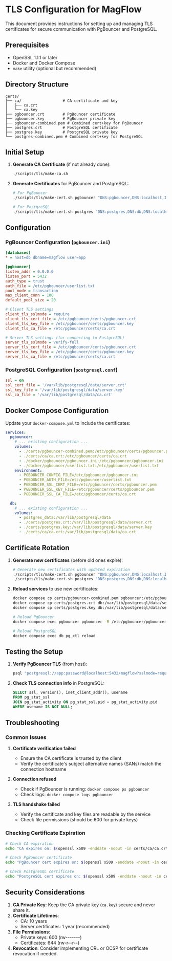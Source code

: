 # TLS Configuration for MagFlow

This document provides instructions for setting up and managing TLS certificates for secure communication with PgBouncer and PostgreSQL.

## Prerequisites

- OpenSSL 1.1.1 or later
- Docker and Docker Compose
- `make` utility (optional but recommended)

## Directory Structure

```
certs/
├── ca/                  # CA certificate and key
│   ├── ca.crt
│   └── ca.key
├── pgbouncer.crt        # PgBouncer certificate
├── pgbouncer.key        # PgBouncer private key
├── pgbouncer-combined.pem # Combined cert+key for PgBouncer
├── postgres.crt         # PostgreSQL certificate
├── postgres.key         # PostgreSQL private key
└── postgres-combined.pem # Combined cert+key for PostgreSQL
```

## Initial Setup

1. **Generate CA Certificate** (if not already done):

   ```bash
   ./scripts/tls/make-ca.sh
   ```

1. **Generate Certificates** for PgBouncer and PostgreSQL:

   ```bash
   # For PgBouncer
   ./scripts/tls/make-cert.sh pgbouncer "DNS:pgbouncer,DNS:localhost,IP:127.0.0.1"

   # For PostgreSQL
   ./scripts/tls/make-cert.sh postgres "DNS:postgres,DNS:db,DNS:localhost,IP:127.0.0.1"
   ```

## Configuration

### PgBouncer Configuration (`pgbouncer.ini`)

```ini
[databases]
* = host=db dbname=magflow user=app

[pgbouncer]
listen_addr = 0.0.0.0
listen_port = 5432
auth_type = trust
auth_file = /etc/pgbouncer/userlist.txt
pool_mode = transaction
max_client_conn = 100
default_pool_size = 20

# Client TLS settings
client_tls_sslmode = require
client_tls_cert_file = /etc/pgbouncer/certs/pgbouncer.crt
client_tls_key_file = /etc/pgbouncer/certs/pgbouncer.key
client_tls_ca_file = /etc/pgbouncer/certs/ca.crt

# Server TLS settings (for connecting to PostgreSQL)
server_tls_sslmode = verify-full
server_tls_cert_file = /etc/pgbouncer/certs/pgbouncer.crt
server_tls_key_file = /etc/pgbouncer/certs/pgbouncer.key
server_tls_ca_file = /etc/pgbouncer/certs/ca.crt
```

### PostgreSQL Configuration (`postgresql.conf`)

```ini
ssl = on
ssl_cert_file = '/var/lib/postgresql/data/server.crt'
ssl_key_file = '/var/lib/postgresql/data/server.key'
ssl_ca_file = '/var/lib/postgresql/data/ca.crt'
```

## Docker Compose Configuration

Update your `docker-compose.yml` to include the certificates:

```yaml
services:
  pgbouncer:
    # ... existing configuration ...
    volumes:
      - ./certs/pgbouncer-combined.pem:/etc/pgbouncer/certs/pgbouncer.pem
      - ./certs/ca/ca.crt:/etc/pgbouncer/certs/ca.crt
      - ./docker/pgbouncer/pgbouncer.ini:/etc/pgbouncer/pgbouncer.ini
      - ./docker/pgbouncer/userlist.txt:/etc/pgbouncer/userlist.txt
    environment:
      - PGBOUNCER_CONFIG_FILE=/etc/pgbouncer/pgbouncer.ini
      - PGBOUNCER_AUTH_FILE=/etc/pgbouncer/userlist.txt
      - PGBOUNCER_SSL_CERT_FILE=/etc/pgbouncer/certs/pgbouncer.pem
      - PGBOUNCER_SSL_KEY_FILE=/etc/pgbouncer/certs/pgbouncer.pem
      - PGBOUNCER_SSL_CA_FILE=/etc/pgbouncer/certs/ca.crt

  db:
    # ... existing configuration ...
    volumes:
      - postgres_data:/var/lib/postgresql/data
      - ./certs/postgres.crt:/var/lib/postgresql/data/server.crt
      - ./certs/postgres.key:/var/lib/postgresql/data/server.key
      - ./certs/ca/ca.crt:/var/lib/postgresql/data/ca.crt
```

## Certificate Rotation

1. **Generate new certificates** (before old ones expire):

   ```bash
   # Generate new certificates with updated expiration
   ./scripts/tls/make-cert.sh pgbouncer "DNS:pgbouncer,DNS:localhost,IP:127.0.0.1"
   ./scripts/tls/make-cert.sh postgres "DNS:postgres,DNS:db,DNS:localhost,IP:127.0.0.1"
   ```

1. **Reload services** to use new certificates:

   ```bash
   docker compose cp certs/pgbouncer-combined.pem pgbouncer:/etc/pgbouncer/certs/pgbouncer.pem
   docker compose cp certs/postgres.crt db:/var/lib/postgresql/data/server.crt
   docker compose cp certs/postgres.key db:/var/lib/postgresql/data/server.key

   # Reload PgBouncer
   docker compose exec pgbouncer pgbouncer -R /etc/pgbouncer/pgbouncer.ini

   # Reload PostgreSQL
   docker compose exec db pg_ctl reload
   ```

## Testing the Setup

1. **Verify PgBouncer TLS** (from host):

   ```bash
   psql "postgresql://app:password@localhost:5432/magflow?sslmode=require" -c "SELECT 1"
   ```

1. **Check TLS connection info** in PostgreSQL:

   ```sql
   SELECT ssl, version(), inet_client_addr(), usename
   FROM pg_stat_ssl
   JOIN pg_stat_activity ON pg_stat_ssl.pid = pg_stat_activity.pid
   WHERE usename IS NOT NULL;
   ```

## Troubleshooting

### Common Issues

1. **Certificate verification failed**

   - Ensure the CA certificate is trusted by the client
   - Verify the certificate's subject alternative names (SANs) match the connection hostname

1. **Connection refused**

   - Check if PgBouncer is running: `docker compose ps pgbouncer`
   - Check logs: `docker compose logs pgbouncer`

1. **TLS handshake failed**

   - Verify the certificate and key files are readable by the service
   - Check file permissions (should be 600 for private keys)

### Checking Certificate Expiration

```bash
# Check CA expiration
echo "CA expires on: $(openssl x509 -enddate -noout -in certs/ca/ca.crt)"

# Check PgBouncer certificate
echo "PgBouncer cert expires on: $(openssl x509 -enddate -noout -in certs/pgbouncer.crt)"

# Check PostgreSQL certificate
echo "PostgreSQL cert expires on: $(openssl x509 -enddate -noout -in certs/postgres.crt)"
```

## Security Considerations

1. **CA Private Key**: Keep the CA private key (`ca.key`) secure and never share it.
1. **Certificate Lifetimes**:
   - CA: 10 years
   - Server certificates: 1 year (recommended)
1. **File Permissions**:
   - Private keys: 600 (rw-------)
   - Certificates: 644 (rw-r--r--)
1. **Revocation**: Consider implementing CRL or OCSP for certificate revocation if needed.
